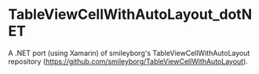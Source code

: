 TableViewCellWithAutoLayout_dotNET
==================================

A .NET port (using Xamarin) of smileyborg's TableViewCellWithAutoLayout repository (https://github.com/smileyborg/TableViewCellWithAutoLayout).
